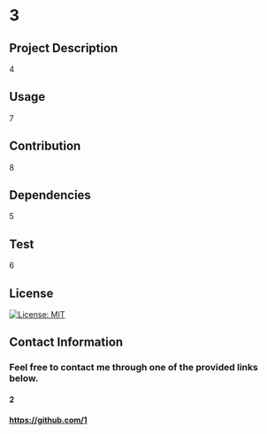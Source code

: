 
  # 3
  ## Project Description
  4
  ## Usage
  7
  ## Contribution
  8
  ## Dependencies
  5
  ## Test
  6
  ## License
  [![License: MIT](https://img.shields.io/badge/License-MIT-yellow.svg)](https://opensource.org/licenses/MIT)
  ## Contact Information
  ### Feel free to contact me through one of the provided links below.
  #### 2
  #### https://github.com/1
